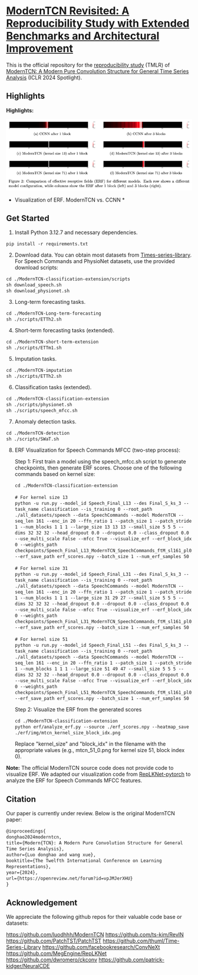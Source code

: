 # [ModernTCN Revisited: A Reproducibility Study with Extended Benchmarks and Architectural Improvement](https://openreview.net/forum?id=R20kKdWmVZ)

This is the official repository for the [reproducibility study](https://openreview.net/forum?id=R20kKdWmVZ) (TMLR) of [ModernTCN: A Modern Pure Convolution Structure for General Time Series Analysis](https://openreview.net/forum?id=vpJMJerXHU#) (ICLR 2024 Spotlight).

## Highlights

**Highlights:** 

![image](fig/fig_erf_updated.png)
 * Visualization of ERF. ModernTCN vs. CCNN * 

## Get Started

1. Install Python 3.12.7 and necessary dependencies.
```
pip install -r requirements.txt
```

2. Download data. You can obtain most datasets from [Times-series-library](https://github.com/thuml/Time-Series-Library). For Speech Commands and PhysioNet datasets, use the provided download scripts:
```
cd ./ModernTCN-classification-extension/scripts
sh download_speech.sh
sh download_physionet.sh
```

3. Long-term forecasting tasks.
```
cd ./ModernTCN-Long-term-forecasting
sh ./scripts/ETTh2.sh
```

4. Short-term forecasting tasks (extended).
```
cd ./ModernTCN-short-term-extension
sh ./scripts/ETTm1.sh
```

5. Imputation tasks.
```
cd ./ModernTCN-imputation
sh ./scripts/ETTh2.sh
```

6. Classification tasks (extended).
```
cd ./ModernTCN-classification-extension
sh ./scripts/physionet.sh
sh ./scripts/speech_mfcc.sh
```

7. Anomaly detection tasks.
```
cd ./ModernTCN-detection
sh ./scripts/SWaT.sh
```

8. ERF Visualization for Speech Commands MFCC (two-step process):
   
   Step 1: First train a model using the speech_mfcc.sh script to generate checkpoints, then generate ERF scores. Choose one of the following commands based on kernel size:
   ```
   cd ./ModernTCN-classification-extension
   
   # For kernel size 13
   python -u run.py --model_id Speech_Final_L13 --des Final_S_ks_3 --task_name classification --is_training 0 --root_path ./all_datasets/speech --data SpeechCommands --model ModernTCN --seq_len 161 --enc_in 20 --ffn_ratio 1 --patch_size 1 --patch_stride 1 --num_blocks 1 1 1 --large_size 13 13 13 --small_size 5 5 5 --dims 32 32 32 --head_dropout 0.0 --dropout 0.0 --class_dropout 0.0 --use_multi_scale False --mfcc True --visualize_erf --erf_block_idx 0 --weights_path checkpoints/Speech_Final_L13_ModernTCN_SpeechCommands_ftM_sl161_pl0_dim32_nb1_lk13_sk5_ffr1_ps1_str1_multiFalse_mergedFalse_Final_S_ks_3_2 --erf_save_path erf_scores.npy --batch_size 1 --num_erf_samples 50
   
   # For kernel size 31
   python -u run.py --model_id Speech_Final_L31 --des Final_S_ks_3 --task_name classification --is_training 0 --root_path ./all_datasets/speech --data SpeechCommands --model ModernTCN --seq_len 161 --enc_in 20 --ffn_ratio 1 --patch_size 1 --patch_stride 1 --num_blocks 1 1 1 --large_size 31 29 27 --small_size 5 5 5 --dims 32 32 32 --head_dropout 0.0 --dropout 0.0 --class_dropout 0.0 --use_multi_scale False --mfcc True --visualize_erf --erf_block_idx 0 --weights_path checkpoints/Speech_Final_L31_ModernTCN_SpeechCommands_ftM_sl161_pl0_dim32_nb1_lk31_sk5_ffr1_ps1_str1_multiFalse_mergedFalse_Final_S_ks_3_2 --erf_save_path erf_scores.npy --batch_size 1 --num_erf_samples 50
   
   # For kernel size 51
   python -u run.py --model_id Speech_Final_L51 --des Final_S_ks_3 --task_name classification --is_training 0 --root_path ./all_datasets/speech --data SpeechCommands --model ModernTCN --seq_len 161 --enc_in 20 --ffn_ratio 1 --patch_size 1 --patch_stride 1 --num_blocks 1 1 1 --large_size 51 49 47 --small_size 5 5 5 --dims 32 32 32 --head_dropout 0.0 --dropout 0.0 --class_dropout 0.0 --use_multi_scale False --mfcc True --visualize_erf --erf_block_idx 0 --weights_path checkpoints/Speech_Final_L51_ModernTCN_SpeechCommands_ftM_sl161_pl0_dim32_nb1_lk51_sk5_ffr1_ps1_str1_multiFalse_mergedFalse_Final_S_ks_3_2 --erf_save_path erf_scores.npy --batch_size 1 --num_erf_samples 50
   ```
   
   Step 2: Visualize the ERF from the generated scores
   ```
   cd ./ModernTCN-classification-extension
   python erf/analyze_erf.py --source ./erf_scores.npy --heatmap_save ./erf/img/mtcn_kernel_size_block_idx.png
   ```
   Replace "kernel_size" and "block_idx" in the filename with the appropriate values (e.g., mtcn_51_0.png for kernel size 51, block index 0).

**Note:** The official ModernTCN source code does not provide code to visualize ERF. We adapted our visualization code from [RepLKNet-pytorch](https://github.com/DingXiaoH/RepLKNet-pytorch) to analyze the ERF for Speech Commands MFCC features.

## Citation

Our paper is currently under review. Below is the original ModernTCN paper:
```
@inproceedings{
donghao2024moderntcn,
title={Modern{TCN}: A Modern Pure Convolution Structure for General Time Series Analysis},
author={Luo donghao and wang xue},
booktitle={The Twelfth International Conference on Learning Representations},
year={2024},
url={https://openreview.net/forum?id=vpJMJerXHU}
}
```

## Acknowledgement

We appreciate the following github repos for their valuable code base or datasets:

https://github.com/luodhhh/ModernTCN https://github.com/ts-kim/RevIN https://github.com/PatchTST/PatchTST https://github.com/thuml/Time-Series-Library https://github.com/facebookresearch/ConvNeXt https://github.com/MegEngine/RepLKNet https://github.com/dwromero/ckconv https://github.com/patrick-kidger/NeuralCDE
